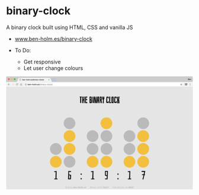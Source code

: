 # binary-clock
A binary clock built using HTML, CSS and vanilla JS

* www.ben-holm.es/binary-clock


* To Do:
  * Get responsive
  * Let user change colours
  
  
![Alt Text](https://github.com/wassupben/binary-clock/blob/master/Screenshot.png)
